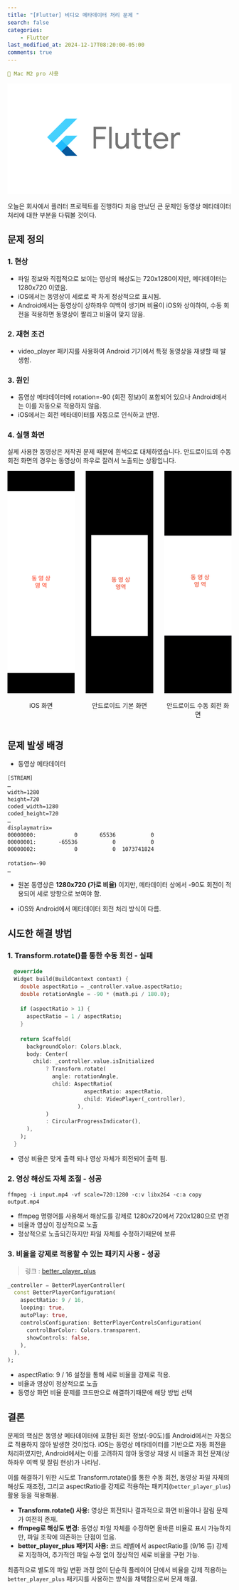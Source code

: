 ```yaml
---
title: "[Flutter] 비디오 메타데이터 처리 문제 "
search: false
categories:
    - Flutter
last_modified_at: 2024-12-17T08:20:00-05:00
comments: true
---
```


```yaml
📌 Mac M2 pro 사용
```

<!--
블럭 사용법
 ```yaml
```
!-->

<!--
[Ruby install](https://rubyinstaller.org/downloads/) 하이퍼 링크
![rubyinstaller](/assets/image/Jekll-minimal_mistakes/rubyinstaller.PNG) 이미지
<mark style='background-color: #fff5b1'>...</mark><br> 형광팬처리
<script src="https://gist.github.com/heui-yong/9f6cd0c69c8780228cbee7c9b324b2f8.js"></script> 소스코드
-->

![flutter-logo](/assets/image/Flutter_start/flutter-logo.png)

오늘은 회사에서 플러터 프로젝트를 진행하다 처음 만났던 큰 문제인 동영상 메타데이터 처리에 대한 부분을 다뤄볼 것이다.

## 문제 정의

### 1. 현상

-   파일 정보와 직접적으로 보이는 영상의 해상도는 720x1280이지만, 메다데이터는 1280x720 이였음.
-   iOS에서는 동영상이 세로로 꽉 차게 정상적으로 표시됨.
-   Android에서는 동영상이 상하좌우 여백이 생기며 비율이 iOS와 상이하여, 수동 회전을 적용하면 동영상이 짤리고 비율이 맞지 않음.

### 2. 재현 조건

-   video_player 패키지를 사용하여 Android 기기에서 특정 동영상을 재생할 때 발생함.

### 3. 원인

-   동영상 메타데이터에 rotation=-90 (회전 정보)이 포함되어 있으나 Android에서는 이를 자동으로 적용하지 않음.
-   iOS에서는 회전 메타데이터를 자동으로 인식하고 반영.

### 4. 실행 화면

실제 사용한 동영상은 저작권 문제 때문에 흰색으로 대체하였습니다. 안드로이드의 수동 회전 화면의 경우는 동영상이 좌우로 잘려서 노출되는 상황입니다.

<div style="display: flex; justify-content: space-between; gap: 10px;">
  <div style="width: 30%; text-align: center;">
    <img src="/assets/image/flutter-video-metadata-rotation-processing-issues/ios.png" style="width: 100%; height: 500px; object-fit: cover;">
    <p>iOS 화면</p>
  </div>
  <div style="width: 30%; text-align: center;">
    <img src="/assets/image/flutter-video-metadata-rotation-processing-issues/aos.jpg" style="width: 100%; height: 500px; object-fit: cover;">
    <p>안드로이드 기본 화면</p>
  </div>
  <div style="width: 30%; text-align: center;">
    <img src="/assets/image/flutter-video-metadata-rotation-processing-issues/aos_manual_rotation.jpg" style="width: 100%; height: 500px; object-fit: cover;">
    <p>안드로이드 수동 회전 화면</p>
  </div>
</div>

## 문제 발생 배경

-   동영상 메타데이터

```
[STREAM]
…
width=1280
height=720
coded_width=1280
coded_height=720
…
displaymatrix=
00000000:            0       65536           0
00000001:       -65536           0           0
00000002:            0           0  1073741824

rotation=-90
…
```

-   원본 동영상은 **1280x720 (가로 비율)** 이지만, 메타데이터 상에서 -90도 회전이 적용되어 세로 방향으로 보여야 함.

-   iOS와 Android에서 메타데이터 회전 처리 방식이 다름.

## 시도한 해결 방법

### 1. Transform.rotate()를 통한 수동 회전 - 실패

```dart
  @override
  Widget build(BuildContext context) {
    double aspectRatio = _controller.value.aspectRatio;
    double rotationAngle = -90 * (math.pi / 180.0);

    if (aspectRatio > 1) {
      aspectRatio = 1 / aspectRatio;
    }

    return Scaffold(
      backgroundColor: Colors.black,
      body: Center(
        child: _controller.value.isInitialized
            ? Transform.rotate(
              angle: rotationAngle,
              child: AspectRatio(
                        aspectRatio: aspectRatio,
                        child: VideoPlayer(_controller),
                      ),
            )
            : CircularProgressIndicator(),
      ),
    );
  }
```

-   영상 비율은 맞게 출력 되나 영상 자체가 회전되어 출력 됨.
    <br>

### 2. 영상 해상도 자체 조절 - 성공

```
ffmpeg -i input.mp4 -vf scale=720:1280 -c:v libx264 -c:a copy output.mp4
```

-   ffmpeg 명령어를 사용해서 해상도를 강제로 1280x720에서 720x1280으로 변경
-   비율과 영상이 정상적으로 노출
-   정상적으로 노출되긴하지만 파일 자체를 수정하기때문에 보류

### 3. 비율을 강제로 적용할 수 있는 패키지 사용 - 성공

> 링크 : [better_player_plus](https://pub.dev/packages/better_player_plus)

```dart
_controller = BetterPlayerController(
  const BetterPlayerConfiguration(
    aspectRatio: 9 / 16,
    looping: true,
    autoPlay: true,
    controlsConfiguration: BetterPlayerControlsConfiguration(
      controlBarColor: Colors.transparent,
      showControls: false,
    ),
  ),
);
```

-   aspectRatio: 9 / 16 설정을 통해 세로 비율을 강제로 적용.
-   비율과 영상이 정상적으로 노출
-   동영상 화면 비율 문제를 코드만으로 해결하기때문에 해당 방법 선택

## 결론

문제의 핵심은 동영상 메타데이터에 포함된 회전 정보(-90도)를 Android에서는 자동으로 적용하지 않아 발생한 것이었다. iOS는 동영상 메타데이터를 기반으로 자동 회전을 처리하였지만, Android에서는 이를 고려하지 않아 동영상 재생 시 비율과 회전 문제(상하좌우 여백 및 잘림 현상)가 나타남.

이를 해결하기 위한 시도로 Transform.rotate()를 통한 수동 회전, 동영상 파일 자체의 해상도 재조정, 그리고 aspectRatio를 강제로 적용하는 패키지(`better_player_plus`) 활용 등을 적용해봄.

-   **Transform.rotate() 사용:** 영상은 회전되나 결과적으로 화면 비율이나 잘림 문제가 여전히 존재.
-   **ffmpeg로 해상도 변경:** 동영상 파일 자체를 수정하면 올바른 비율로 표시 가능하지만, 파일 조작에 의존하는 단점이 있음.
-   **better_player_plus 패키지 사용:** 코드 레벨에서 aspectRatio를 (9/16 등) 강제로 지정하여, 추가적인 파일 수정 없이 정상적인 세로 비율을 구현 가능.

최종적으로 별도의 파일 변환 과정 없이 단순히 플레이어 단에서 비율을 강제 적용하는 `better_player_plus` 패키지를 사용하는 방식을 채택함으로써 문제 해결.
